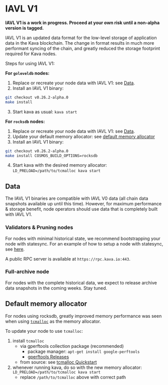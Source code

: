 # IAVL V1

**IAVL V1 is a work in progress. Proceed at your own risk until a non-alpha version is tagged.**

IAVL V1 is an updated data format for the low-level storage of application data in the Kava blockchain.
The change in format results in much more performant syncing of the chain, and greatly reduced the
storage footprint required for Kava nodes.

Steps for using IAVL V1:

**For `goleveldb` nodes:**
1. Replace or recreate your node data with IAVL V1: see [Data](#data).
2. Install an IAVL V1 binary:
```sh
git checkout v0.26.2-alpha.0
make install
```
3. Start kava as usual: `kava start`

**For `rocksdb` nodes:**
1. Replace or recreate your node data with IAVL V1: see [Data](#data).
2. Update your default memory allocator: see [default memory allocator](#default-memory-allocator)
3. Install an IAVL V1 binary:
```sh
git checkout v0.26.2-alpha.0
make install COSMOS_BUILD_OPTIONS=rocksdb
```
4. Start kava with the desired memory allocator: `LD_PRELOAD=/path/to/tcmalloc kava start`

## Data

The IAVL V1 binaries are compatible with IAVL V0 data (all chain data snapshots available up until this time).
However, for maximum performance & storage benefit, node operators should use data that is completely
built with IAVL V1.

### Validators & Pruning nodes

For nodes with minimal historical state, we recommend bootstrapping your node with statesync.
For an example of how to setup a node with statesync, see [here](https://www.polkachu.com/state_sync/kava).

A public RPC server is available at `https://rpc.kava.io:443`.

### Full-archive node

For nodes with the complete historical data, we expect to release archive data snapshots in the coming weeks. Stay tuned.

## Default memory allocator

For nodes using rocksdb, greatly improved memory performance was seen when using [`tcmalloc`](https://github.com/google/tcmalloc)
as the memory allocator.

To update your node to use `tcmalloc`:
1. install `tcmalloc`
    * via gperftools collection package (recommended)
      * package manager: `apt-get install google-perftools`
      * [gperftools Releases](https://github.com/gperftools/gperftools/releases)
    * from source: see [tcmalloc Quickstart](https://google.github.io/tcmalloc/quickstart.html)
2. whenever running kava, do so with the new memory allocator: `LD_PRELOAD=/path/to/tcmalloc kava start`
    * replace `/path/to/tcmalloc` above with correct path
